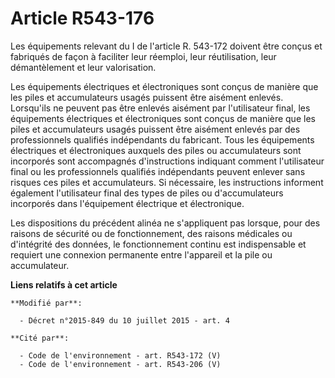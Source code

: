 # Article R543-176

Les équipements relevant du I de l'article R. 543-172 doivent être conçus et fabriqués de façon à faciliter leur réemploi,
leur réutilisation, leur démantèlement et leur valorisation. 

Les équipements électriques et électroniques sont conçus de manière que les piles et accumulateurs usagés puissent être
aisément enlevés. Lorsqu'ils ne peuvent pas être enlevés aisément par l'utilisateur final, les équipements électriques et
électroniques sont conçus de manière que les piles et accumulateurs usagés puissent être aisément enlevés par des
professionnels qualifiés indépendants du fabricant. Tous les équipements électriques et électroniques auxquels des piles ou
accumulateurs sont incorporés sont accompagnés d'instructions indiquant comment l'utilisateur final ou les professionnels
qualifiés indépendants peuvent enlever sans risques ces piles et accumulateurs. Si nécessaire, les instructions informent
également l'utilisateur final des types de piles ou d'accumulateurs incorporés dans l'équipement électrique et électronique. 

Les dispositions du précédent alinéa ne s'appliquent pas lorsque, pour des raisons de sécurité ou de fonctionnement, des
raisons médicales ou d'intégrité des données, le fonctionnement continu est indispensable et requiert une connexion
permanente entre l'appareil et la pile ou accumulateur.

**Liens relatifs à cet article**

	**Modifié par**:

	  - Décret n°2015-849 du 10 juillet 2015 - art. 4

	**Cité par**:

	  - Code de l'environnement - art. R543-172 (V)
	  - Code de l'environnement - art. R543-206 (V)
